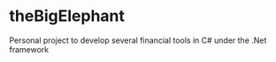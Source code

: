 # theBigElephant
Personal project to develop several financial tools in C# under the .Net framework
